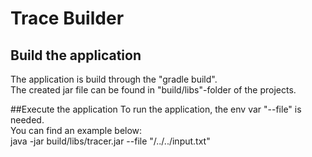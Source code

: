 # Trace Builder

## Build the application
The application is build through the "gradle build". <br>
The created jar file can be found in "build/libs"-folder of the projects.

##Execute the application
To run the application, the env var "--file" is needed. <br>
You can find an example below:<br>
java -jar build/libs/tracer.jar --file "/../../input.txt"
